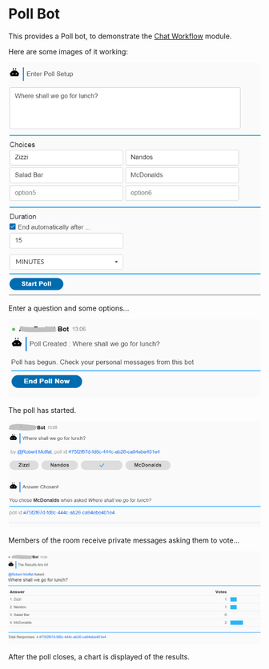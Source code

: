 # Poll Bot

This provides a Poll bot, to demonstrate the [Chat Workflow](../../chat-workflow/README.md) module.

Here are some images of it working:

![Poll Form](images/poll1.png)

Enter a question and some options...

![Poll Start](images/poll2.png)

The poll has started.  

![Poll Questions](images/poll3.png)

Members of the room receive private messages asking them to vote...

![Poll Results](images/poll4.png)

After the poll closes, a chart is displayed of the results.
